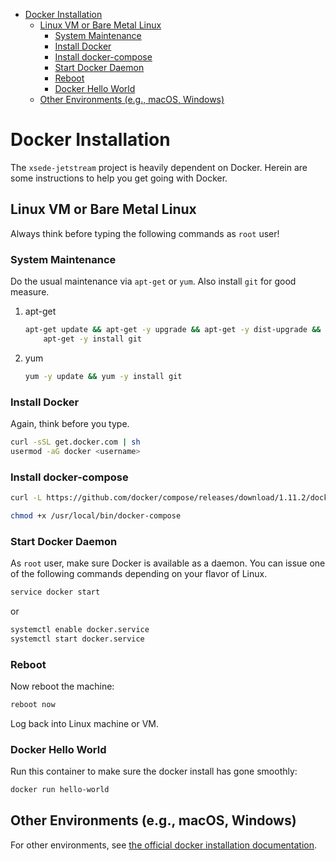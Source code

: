 - [Docker Installation](#h:BA11A408)
  - [Linux VM or Bare Metal Linux](#h:FF95E7EC)
    - [System Maintenance](#h:AE788331)
    - [Install Docker](#h:786799C4)
    - [Install docker-compose](#h:02EF6BAD)
    - [Start Docker Daemon](#h:B6F088A3)
    - [Reboot](#h:6D94F8D5)
    - [Docker Hello World](#h:F3633FE6)
  - [Other Environments (e.g., macOS, Windows)](#h:D1009153)



<a id="h:BA11A408"></a>

# Docker Installation

The `xsede-jetstream` project is heavily dependent on Docker. Herein are some instructions to help you get going with Docker.


<a id="h:FF95E7EC"></a>

## Linux VM or Bare Metal Linux

Always think before typing the following commands as `root` user!


<a id="h:AE788331"></a>

### System Maintenance

Do the usual maintenance via `apt-get` or `yum`. Also install `git` for good measure.

1.  apt-get

    ```sh
    apt-get update && apt-get -y upgrade && apt-get -y dist-upgrade && \
        apt-get -y install git
    ```

2.  yum

    ```sh
    yum -y update && yum -y install git
    ```


<a id="h:786799C4"></a>

### Install Docker

Again, think before you type.

```sh
curl -sSL get.docker.com | sh
usermod -aG docker <username>
```


<a id="h:02EF6BAD"></a>

### Install docker-compose

```sh
curl -L https://github.com/docker/compose/releases/download/1.11.2/docker-compose-`uname -s`-`uname -m` > /usr/local/bin/docker-compose

chmod +x /usr/local/bin/docker-compose
```


<a id="h:B6F088A3"></a>

### Start Docker Daemon

As `root` user, make sure Docker is available as a daemon. You can issue one of the following commands depending on your flavor of Linux.

```sh
service docker start
```

or

```sh
systemctl enable docker.service
systemctl start docker.service
```


<a id="h:6D94F8D5"></a>

### Reboot

Now reboot the machine:

```sh
reboot now
```

Log back into Linux machine or VM.


<a id="h:F3633FE6"></a>

### Docker Hello World

Run this container to make sure the docker install has gone smoothly:

```sh
docker run hello-world
```


<a id="h:D1009153"></a>

## Other Environments (e.g., macOS, Windows)

For other environments, see [the official docker installation documentation](https://docs.docker.com/engine/installation/).
